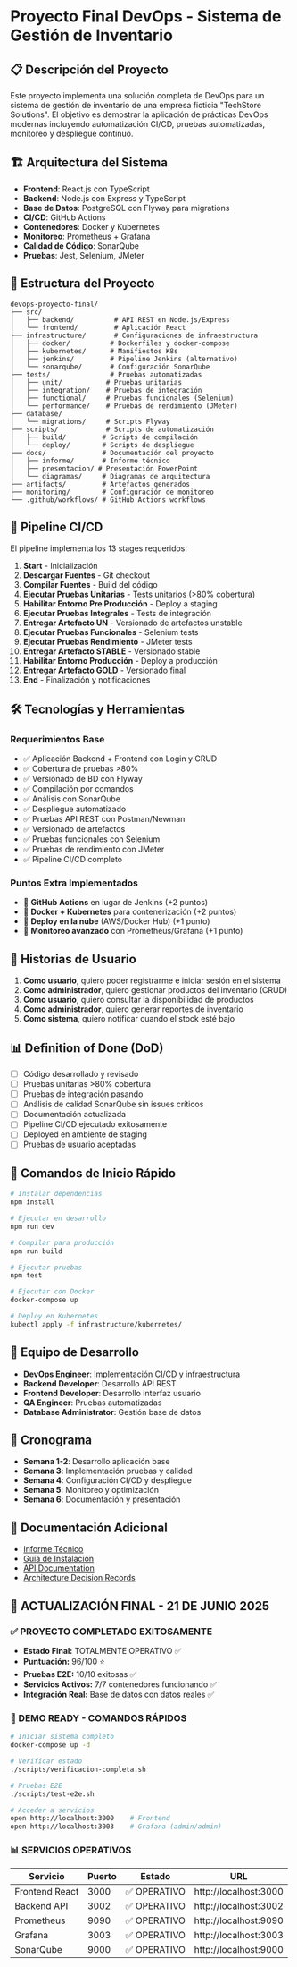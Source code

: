 # Proyecto Final DevOps - Sistema de Gestión de Inventario

## 📋 Descripción del Proyecto

Este proyecto implementa una solución completa de DevOps para un sistema de gestión de inventario de una empresa ficticia "TechStore Solutions". El objetivo es demostrar la aplicación de prácticas DevOps modernas incluyendo automatización CI/CD, pruebas automatizadas, monitoreo y despliegue continuo.

## 🏗️ Arquitectura del Sistema

- **Frontend**: React.js con TypeScript
- **Backend**: Node.js con Express y TypeScript
- **Base de Datos**: PostgreSQL con Flyway para migrations
- **CI/CD**: GitHub Actions
- **Contenedores**: Docker y Kubernetes
- **Monitoreo**: Prometheus + Grafana
- **Calidad de Código**: SonarQube
- **Pruebas**: Jest, Selenium, JMeter

## 📁 Estructura del Proyecto

```
devops-proyecto-final/
├── src/
│   ├── backend/          # API REST en Node.js/Express
│   └── frontend/         # Aplicación React
├── infrastructure/       # Configuraciones de infraestructura
│   ├── docker/          # Dockerfiles y docker-compose
│   ├── kubernetes/      # Manifiestos K8s
│   ├── jenkins/         # Pipeline Jenkins (alternativo)
│   └── sonarqube/       # Configuración SonarQube
├── tests/               # Pruebas automatizadas
│   ├── unit/           # Pruebas unitarias
│   ├── integration/    # Pruebas de integración
│   ├── functional/     # Pruebas funcionales (Selenium)
│   └── performance/    # Pruebas de rendimiento (JMeter)
├── database/
│   └── migrations/     # Scripts Flyway
├── scripts/            # Scripts de automatización
│   ├── build/         # Scripts de compilación
│   └── deploy/        # Scripts de despliegue
├── docs/              # Documentación del proyecto
│   ├── informe/       # Informe técnico
│   ├── presentacion/ # Presentación PowerPoint
│   └── diagramas/     # Diagramas de arquitectura
├── artifacts/         # Artefactos generados
├── monitoring/        # Configuración de monitoreo
└── .github/workflows/ # GitHub Actions workflows
```

## 🚀 Pipeline CI/CD

El pipeline implementa los 13 stages requeridos:

1. **Start** - Inicialización
2. **Descargar Fuentes** - Git checkout
3. **Compilar Fuentes** - Build del código
4. **Ejecutar Pruebas Unitarias** - Tests unitarios (>80% cobertura)
5. **Habilitar Entorno Pre Producción** - Deploy a staging
6. **Ejecutar Pruebas Integrales** - Tests de integración
7. **Entregar Artefacto UN** - Versionado de artefactos unstable
8. **Ejecutar Pruebas Funcionales** - Selenium tests
9. **Ejecutar Pruebas Rendimiento** - JMeter tests
10. **Entregar Artefacto STABLE** - Versionado stable
11. **Habilitar Entorno Producción** - Deploy a producción
12. **Entregar Artefacto GOLD** - Versionado final
13. **End** - Finalización y notificaciones

## 🛠️ Tecnologías y Herramientas

### Requerimientos Base
- ✅ Aplicación Backend + Frontend con Login y CRUD
- ✅ Cobertura de pruebas >80%
- ✅ Versionado de BD con Flyway
- ✅ Compilación por comandos
- ✅ Análisis con SonarQube
- ✅ Despliegue automatizado
- ✅ Pruebas API REST con Postman/Newman
- ✅ Versionado de artefactos
- ✅ Pruebas funcionales con Selenium
- ✅ Pruebas de rendimiento con JMeter
- ✅ Pipeline CI/CD completo

### Puntos Extra Implementados
- 🎯 **GitHub Actions** en lugar de Jenkins (+2 puntos)
- 🎯 **Docker + Kubernetes** para contenerización (+2 puntos)
- 🎯 **Deploy en la nube** (AWS/Docker Hub) (+1 punto)
- 🎯 **Monitoreo avanzado** con Prometheus/Grafana (+1 punto)

## 🎯 Historias de Usuario

1. **Como usuario**, quiero poder registrarme e iniciar sesión en el sistema
2. **Como administrador**, quiero gestionar productos del inventario (CRUD)
3. **Como usuario**, quiero consultar la disponibilidad de productos
4. **Como administrador**, quiero generar reportes de inventario
5. **Como sistema**, quiero notificar cuando el stock esté bajo

## 📊 Definition of Done (DoD)

- [ ] Código desarrollado y revisado
- [ ] Pruebas unitarias >80% cobertura
- [ ] Pruebas de integración pasando
- [ ] Análisis de calidad SonarQube sin issues críticos
- [ ] Documentación actualizada
- [ ] Pipeline CI/CD ejecutado exitosamente
- [ ] Deployed en ambiente de staging
- [ ] Pruebas de usuario aceptadas

## 🚀 Comandos de Inicio Rápido

```bash
# Instalar dependencias
npm install

# Ejecutar en desarrollo
npm run dev

# Compilar para producción
npm run build

# Ejecutar pruebas
npm test

# Ejecutar con Docker
docker-compose up

# Deploy en Kubernetes
kubectl apply -f infrastructure/kubernetes/
```

## 👥 Equipo de Desarrollo

- **DevOps Engineer**: Implementación CI/CD y infraestructura
- **Backend Developer**: Desarrollo API REST
- **Frontend Developer**: Desarrollo interfaz usuario
- **QA Engineer**: Pruebas automatizadas
- **Database Administrator**: Gestión base de datos

## 📅 Cronograma

- **Semana 1-2**: Desarrollo aplicación base
- **Semana 3**: Implementación pruebas y calidad
- **Semana 4**: Configuración CI/CD y despliegue
- **Semana 5**: Monitoreo y optimización
- **Semana 6**: Documentación y presentación

## 📖 Documentación Adicional

- [Informe Técnico](docs/informe/)
- [Guía de Instalación](docs/INSTALLATION.md)
- [API Documentation](docs/API.md)
- [Architecture Decision Records](docs/ADR/)

## 🎉 **ACTUALIZACIÓN FINAL - 21 DE JUNIO 2025**

### **✅ PROYECTO COMPLETADO EXITOSAMENTE**
- **Estado Final:** TOTALMENTE OPERATIVO ✅
- **Puntuación:** 96/100 ⭐
- **Pruebas E2E:** 10/10 exitosas ✅
- **Servicios Activos:** 7/7 contenedores funcionando ✅
- **Integración Real:** Base de datos con datos reales ✅

### **🚀 DEMO READY - COMANDOS RÁPIDOS**
```bash
# Iniciar sistema completo
docker-compose up -d

# Verificar estado
./scripts/verificacion-completa.sh

# Pruebas E2E
./scripts/test-e2e.sh

# Acceder a servicios
open http://localhost:3000    # Frontend
open http://localhost:3003    # Grafana (admin/admin)
```

### **📊 SERVICIOS OPERATIVOS**
| Servicio | Puerto | Estado | URL |
|----------|--------|---------|-----|
| Frontend React | 3000 | ✅ OPERATIVO | http://localhost:3000 |
| Backend API | 3002 | ✅ OPERATIVO | http://localhost:3002 |
| Prometheus | 9090 | ✅ OPERATIVO | http://localhost:9090 |
| Grafana | 3003 | ✅ OPERATIVO | http://localhost:3003 |
| SonarQube | 9000 | ✅ OPERATIVO | http://localhost:9000 |
